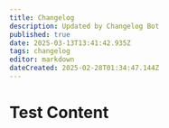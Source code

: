 ```yaml
---
title: Changelog
description: Updated by Changelog Bot
published: true
date: 2025-03-13T13:41:42.935Z
tags: changelog
editor: markdown
dateCreated: 2025-02-28T01:34:47.144Z
---
```


# Test Content